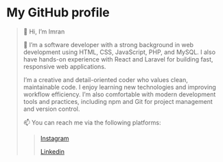 
# My GitHub profile
> 👋 Hi, I’m Imran
> 
> 👀 I’m a software developer with a strong background in web development using HTML, CSS, JavaScript, PHP, and MySQL. I also have hands-on experience with React and Laravel for building fast, responsive web applications.
> 
> I’m a creative and detail-oriented coder who values clean, maintainable code. I enjoy learning new technologies and improving workflow efficiency. I’m also comfortable with modern development tools and practices, including npm and Git for project management and version control.
> 
> 📫 You can reach me via the following platforms:
> 
>>
>> [Instagram](https://instagram.com/shaba_imran2023?igshid=NTc4MTIwNjQ2YQ==)
>> 
>> [Linkedin](https://www.linkedin.com/in/imran-usman-shaba-4372291a9?lipi=urn%3Ali%3Apage%3Ad_flagship3_profile_view_base_contact_details%3BnH98boaBQxSPVzBepithLg%3D%3D)
